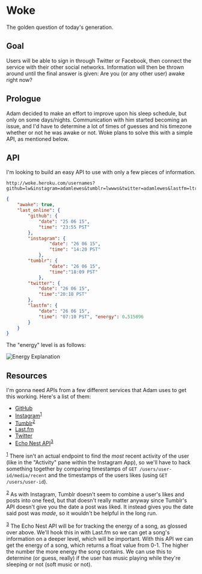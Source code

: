 Woke
====

The golden question of today's generation.

Goal
----
Users will be able to sign in through Twitter or Facebook, then connect the service
with their other social networks. Information will then be thrown around until
the final answer is given: Are you (or any other user) awake right now?

Prologue
----------

Adam decided to make an effort to improve upon his sleep schedule, but only on some days/nights. Communication with him started becoming an issue, and I'd have to determine
a lot of times of guesses and his timezone whether or not he was awake or not. Woke plans to solve this with a simple API, as mentioned below.

API
---

I'm looking to build an easy API to use with only a few pieces of information.

```
http://woke.heroku.com/usernames?github=lw&instagram=adamlewes&tumblr=lwwws&twitter=adamlewes&lastfm=ltrlly
```

```json
{
	"awake": true,
	"last_online": {
		"github": {
			"date": "25 06 15",
			"time": "23:55 PST"
		},
		"instagram": {
				"date": "26 06 15",
				"time": "14:20 PST"
			},
		"tumblr": {
				"date": "26 06 15",
				"time":"18:09 PST"
			},
		"twitter": {
			"date": "26 06 15",
			"time":"20:18 PST"
		},
		"lastfm": {
			"date": "26 06 15",
			"time": "07:10 PST", "energy": 0.515896
		}
	}
}
```

The "energy" level is as follows:

![Energy Explanation](http://i.imgur.com/YgFwNxp.png)

Resources
---------

I'm gonna need APIs from a few different services that Adam uses to get this
working. Here's a list of them:

- [GitHub](https://developer.github.com/v3/)
- [Instagram](https://instagram.com/developer/endpoints/users/)<sup><a href="#fn1" id="f1">1</a></sup>
- [Tumblr](https://www.tumblr.com/docs/en/api/v2)<sup><a href="#fn2" id="f2">2</a></sup>
- [Last.fm](http://www.last.fm/api)
- [Twitter](https://dev.twitter.com/)
- [Echo Nest API](http://developer.echonest.com/docs/v4)<sup><a href="#fn3" id="f3">3</a></sup>

<sup><a href="#f1">1</a></sup> There isn't an actual endpoint to find the *most* recent activity of the user (like in the "Activity" pane within the Instagram App), so we'll have to hack something together by comparing timestamps of `GET /users/user-id/media/recent` and the timestamps of the users likes (using `GET /users/user-id`).

<sup><a href="#f1">2</a></sup> As with Instagram, Tumblr doesn't seem to combine a user's likes and posts into one feed, but that doesn't really matter anyway since Tumblr's API doesn't give you the date a post was liked. It instead gives you the date said post was *made*, so it wouldn't be helpful in the long run.

<sup><a href="#f3">3</a></sup> The Echo Nest API will be for tracking the energy of a song, as glossed over above. We'll hook this in with Last.fm so we can get a song's information on a deeper level, which will be important. With this API we can get the energy of a song, which returns a float value from 0-1. The higher the number the more energy the song contains. We can use this to determine (or guess, really) if the user has music playing while they're sleeping or not (soft music or not).
